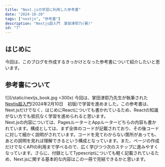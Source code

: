 ```yaml
---
title: "Next.jsの学習に利用した参考書"
date: "2024-10-20"
tags: ["nextjs", "参考書"]
description: "Nextjs超入門　掌田津耶乃(著)"
id: "7"
---
```

## はじめに
今回は、このブログを作成するきっかけとなった参考書について紹介したいと思います。

## 参考書について
![](/static/nextjs_book.jpg =300x)
今回は、掌田津耶乃先生が執筆された[Nextjs超入門](https://www.amazon.co.jp/Next-js%E8%B6%85%E5%85%A5%E9%96%80-%E6%8E%8C%E7%94%B0%E6%B4%A5%E8%80%B6%E4%B9%83/dp/4798071293)(2024年2月10日　初版)で学習を進めました。この参考書は、Next.jsだけでなく、はじめにReactについても書かれているため、Reactの知識がない方でも抵抗なく学習を進められると思います。<br/>
Next.jsの内容については、PagesルーターとAppルーターどちらの内容も書かれています。構成としては、まず全体のコードが記載されており、その後コードに対して細かく説明がされています。コードを見てわからない箇所があっても、あとの説明を見れば理解できるという構成となっています。また、ページの作成だけでなくAPIの利用まで学べるので、広く学びつつ次のステップに進みやすくなっています。さらに、付録としてTypescriptについても軽く記載されているため、Next.jsに関する基本的な内容はこの一冊で完結できるかと思います。